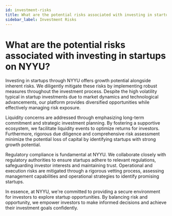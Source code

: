 ```yaml
---
id: investment-risks
title: What are the potential risks associated with investing in startups on NYYU?
sidebar_label: Investment Risks
---
```


# What are the potential risks associated with investing in startups on NYYU?

Investing in startups through NYYU offers growth potential alongside inherent risks. We diligently mitigate these risks by implementing robust measures throughout the investment process. Despite the high volatility typical in startup investments due to market dynamics and technological advancements, our platform provides diversified opportunities while effectively managing risk exposure.

Liquidity concerns are addressed through emphasizing long-term commitment and strategic investment planning. By fostering a supportive ecosystem, we facilitate liquidity events to optimize returns for investors. Furthermore, rigorous due diligence and comprehensive risk assessment minimize the potential loss of capital by identifying startups with strong growth potential.

Regulatory compliance is fundamental at NYYU. We collaborate closely with regulatory authorities to ensure startups adhere to relevant regulations, safeguarding investor interests and maintaining trust. Operational and execution risks are mitigated through a rigorous vetting process, assessing management capabilities and operational strategies to identify promising startups.

In essence, at NYYU, we're committed to providing a secure environment for investors to explore startup opportunities. By balancing risk and opportunity, we empower investors to make informed decisions and achieve their investment goals confidently.

